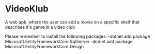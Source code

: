 # VideoKlub
A web apk. where the user can add a movie on a specific shelf that describes it's genre in a video club

Please remember to install the following packages: 
-dotnet add package Microsoft.EntityFrameworkCore.SqlServer 
-dotnet add package Microsoft.EntityFrameworkCore.Design
